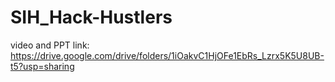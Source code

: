 # SIH_Hack-Hustlers

video and PPT link: https://drive.google.com/drive/folders/1iOakvC1HjOFe1EbRs_Lzrx5K5U8UB-t5?usp=sharing
